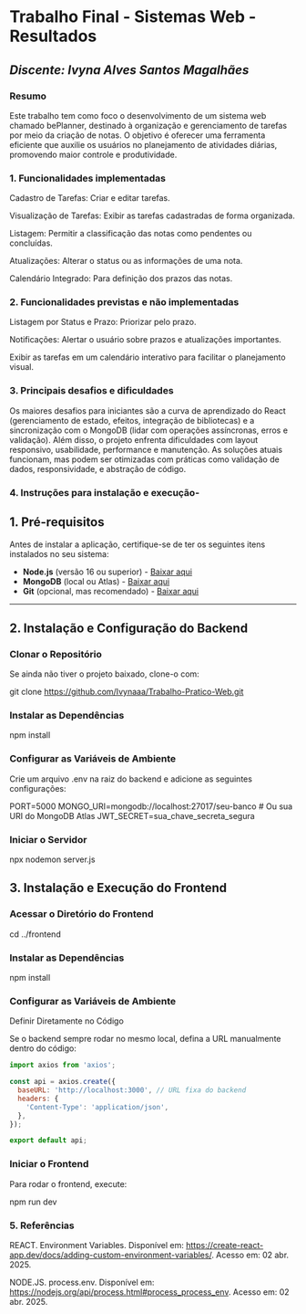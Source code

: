 # **Trabalho Final - Sistemas Web - Resultados**

## *Discente: Ivyna Alves Santos Magalhães*

<!-- Este documento tem como objetivo apresentar o projeto desenvolvido, considerando o que foi definido na proposta e o produto final. -->

### Resumo

  Este trabalho tem como foco o desenvolvimento de um sistema web chamado bePlanner, destinado à organização e gerenciamento de tarefas por meio da criação de notas. 
  O objetivo é oferecer uma ferramenta eficiente que auxilie os usuários no planejamento de atividades diárias, promovendo maior controle e produtividade.

### 1. Funcionalidades implementadas

Cadastro de Tarefas: Criar e editar tarefas.

Visualização de Tarefas: Exibir as tarefas cadastradas de forma organizada.

Listagem: Permitir a classificação das notas como pendentes ou concluídas.

Atualizações: Alterar o status ou as informações de uma nota.

Calendário Integrado: Para definição dos prazos das notas.
  
### 2. Funcionalidades previstas e não implementadas

Listagem por Status e Prazo: Priorizar pelo prazo.

Notificações: Alertar o usuário sobre prazos e atualizações importantes.

Exibir as tarefas em um calendário interativo para facilitar o planejamento visual.

### 3. Principais desafios e dificuldades

Os maiores desafios para iniciantes são a curva de aprendizado do React (gerenciamento de estado, efeitos, integração de bibliotecas) e a sincronização com o MongoDB (lidar com operações assíncronas, erros e validação). 
Além disso, o projeto enfrenta dificuldades com layout responsivo, usabilidade, performance e manutenção. As soluções atuais funcionam, mas podem ser otimizadas com práticas como validação de dados, responsividade, e abstração de código.


### 4. Instruções para instalação e execução-

## 1. Pré-requisitos
Antes de instalar a aplicação, certifique-se de ter os seguintes itens instalados no seu sistema:

- **Node.js** (versão 16 ou superior) - [Baixar aqui](https://nodejs.org/)
- **MongoDB** (local ou Atlas) - [Baixar aqui](https://www.mongodb.com/try/download/community)
- **Git** (opcional, mas recomendado) - [Baixar aqui](https://git-scm.com/)

---

## 2. Instalação e Configuração do Backend

### **Clonar o Repositório**
Se ainda não tiver o projeto baixado, clone-o com:

git clone https://github.com/Ivynaaa/Trabalho-Pratico-Web.git

### **Instalar as Dependências**

npm install

### **Configurar as Variáveis de Ambiente**

Crie um arquivo .env na raiz do backend e adicione as seguintes configurações:

PORT=5000
MONGO_URI=mongodb://localhost:27017/seu-banco  # Ou sua URI do MongoDB Atlas
JWT_SECRET=sua_chave_secreta_segura

### **Iniciar o Servidor**

npx nodemon server.js

## 3. Instalação e Execução do Frontend

### **Acessar o Diretório do Frontend**

cd ../frontend

### **Instalar as Dependências**

npm install

### **Configurar as Variáveis de Ambiente**

Definir Diretamente no Código  

Se o backend sempre rodar no mesmo local, defina a URL manualmente dentro do código:

```js
import axios from 'axios';

const api = axios.create({
  baseURL: 'http://localhost:3000', // URL fixa do backend
  headers: {
    'Content-Type': 'application/json',
  },
});

export default api;
```

### **Iniciar o Frontend**

Para rodar o frontend, execute:

npm run dev

### 5. Referências

REACT. Environment Variables. Disponível em: https://create-react-app.dev/docs/adding-custom-environment-variables/. Acesso em: 02 abr. 2025.

NODE.JS. process.env. Disponível em: https://nodejs.org/api/process.html#process_process_env. Acesso em: 02 abr. 2025.
